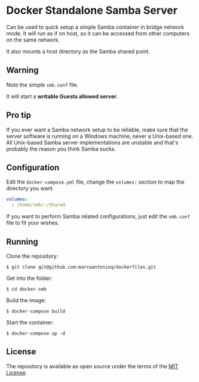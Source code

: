 # Docker Standalone Samba Server

Can be used to quick setup a simple Samba container in bridge network mode. It will run as if on host, so it can be accessed from other computers on the same network.

It also mounts a host directory as the Samba shared point.

## Warning

Note the simple `smb.conf` file.

It will start a **writable Guests allowed server**.

## Pro tip

If you ever want a Samba network setup to be reliable, make sure that the server software is running on a Windows machine, never a Unix-based one. All Unix-based Samba server implementations are unstable and that's probably the reason you think Samba sucks.

## Configuration

Edit the `docker-compose.yml` file, change the `volumes:` section to map the directory you want.

```yml
volumes:
  - /home/smb/:/Shared
```

If you want to perform Samba related configurations, just edit the `smb.conf` file to fit your wishes.

## Running

Clone the repository:
```
$ git clone git@github.com:marcoantonioq/dockerfiles.git
```

Get into the folder:
```
$ cd docker-smb
```

Build the image:
```
$ docker-compose build
```

Start the container:
```
$ docker-compose up -d
```

## License

The repository is available as open source under the terms of the [MIT License](http://opensource.org/licenses/MIT).

